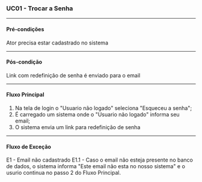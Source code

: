 ### UC01 - Trocar a Senha
---
#### Pré-condições
Ator precisa estar cadastrado no sistema

---
#### Pós-condição
Link com redefinição de senha é enviado para o email

---
#### Fluxo Principal
1. Na tela de login o "Usuario não logado" seleciona "Esqueceu a senha";
2. É carregado um sistema onde o "Usuario não logado" informa seu email;
3. O sistema envia um link para redefinição de senha

---
#### Fluxo de Exceção
E1 - Email não cadastrado
E1.1 - Caso o email não esteja presente no banco de dados, o sistema informa "Este email não esta no nosso sistema" e o usurio continua no passo 2 do Fluxo Principal.
